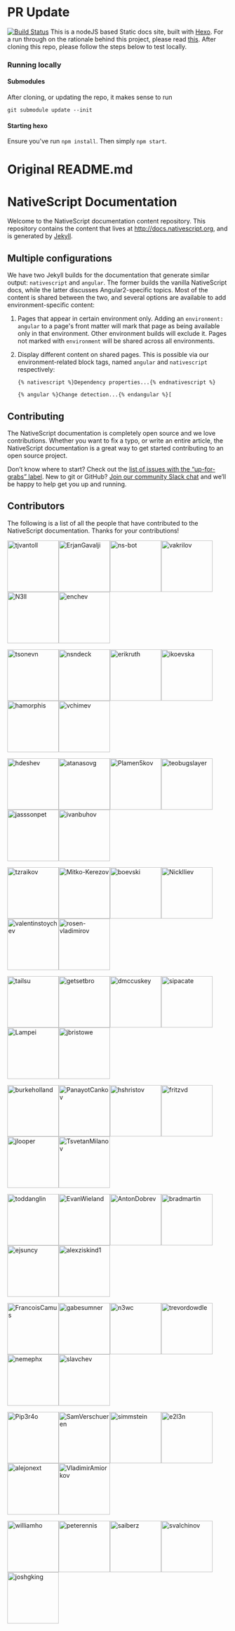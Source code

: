 # PR Update
[![Build Status](https://travis-ci.org/georgeedwards/docs.svg?branch=master)](https://travis-ci.org/georgeedwards/docs)
This is a nodeJS based Static docs site, built with [Hexo](https://hexo.io/). For a run through on the rationale behind this project, please read [this](./project_ideas.md). After cloning this repo, please follow the steps below to test locally. 


### Running locally

#### Submodules

After cloning, or updating the repo, it makes sense to run

```
git submodule update --init
```

#### Starting hexo

Ensure you've run `npm install`. Then simply `npm start`.

# Original README.md

# NativeScript Documentation

Welcome to the NativeScript documentation content repository. This repository contains the content that lives at <http://docs.nativescript.org>, and is generated by [Jekyll](https://jekyllrb.com/).

## Multiple configurations

We have two Jekyll builds for the documentation that generate similar output: `nativescript` and `angular`. The former builds the vanilla NativeScript docs, while the latter discusses Angular2-specific topics. Most of the content is shared between the two, and several options are available to add environment-specific content:

1. Pages that appear in certain environment only. Adding an `environment: angular` to a page's front matter will mark that page as being available only in that environment. Other environment builds will exclude it. Pages not marked with `environment` will be shared across all environments.

2. Display different content on shared pages. This is possible via our environment-related block tags, named `angular` and `nativescript` respectively:
    ```
    {% nativescript %}Dependency properties...{% endnativescript %}

    {% angular %}Change detection...{% endangular %}[
    ```

## Contributing

The NativeScript documentation is completely open source and we love contributions. Whether you want to fix a typo, or write an entire article, the NativeScript documentation is a great way to get started contributing to an open source project.

Don’t know where to start? Check out the [list of issues with the “up-for-grabs” label](https://github.com/NativeScript/docs/issues?q=is%3Aopen+is%3Aissue+label%3Aup-for-grabs). New to git or GitHub? [Join our community Slack chat](http://developer.telerik.com/wp-login.php?action=slack-invitation) and we’ll be happy to help get you up and running.

## Contributors

The following is a list of all the people that have contributed to the NativeScript documentation. Thanks for your contributions!

[<img alt="tjvantoll" src="https://avatars.githubusercontent.com/u/544280?v=3&s=117" width="117">](https://github.com/tjvantoll)[<img alt="ErjanGavalji" src="https://avatars.githubusercontent.com/u/84975?v=3&s=117" width="117">](https://github.com/ErjanGavalji)[<img alt="ns-bot" src="https://avatars.githubusercontent.com/u/8101183?v=3&s=117" width="117">](https://github.com/ns-bot)[<img alt="vakrilov" src="https://avatars.githubusercontent.com/u/4092076?v=3&s=117" width="117">](https://github.com/vakrilov)[<img alt="N3ll" src="https://avatars.githubusercontent.com/u/12541122?v=3&s=117" width="117">](https://github.com/N3ll)[<img alt="enchev" src="https://avatars.githubusercontent.com/u/5804953?v=3&s=117" width="117">](https://github.com/enchev)

[<img alt="tsonevn" src="https://avatars.githubusercontent.com/u/17448734?v=3&s=117" width="117">](https://github.com/tsonevn)[<img alt="nsndeck" src="https://avatars.githubusercontent.com/u/5665150?v=3&s=117" width="117">](https://github.com/nsndeck)[<img alt="erikruth" src="https://avatars.githubusercontent.com/u/14181027?v=3&s=117" width="117">](https://github.com/erikruth)[<img alt="ikoevska" src="https://avatars.githubusercontent.com/u/3539221?v=3&s=117" width="117">](https://github.com/ikoevska)[<img alt="hamorphis" src="https://avatars.githubusercontent.com/u/1201857?v=3&s=117" width="117">](https://github.com/hamorphis)[<img alt="vchimev" src="https://avatars.githubusercontent.com/u/12251337?v=3&s=117" width="117">](https://github.com/vchimev)

[<img alt="hdeshev" src="https://avatars.githubusercontent.com/u/63219?v=3&s=117" width="117">](https://github.com/hdeshev)[<img alt="atanasovg" src="https://avatars.githubusercontent.com/u/5878999?v=3&s=117" width="117">](https://github.com/atanasovg)[<img alt="Plamen5kov" src="https://avatars.githubusercontent.com/u/5918351?v=3&s=117" width="117">](https://github.com/Plamen5kov)[<img alt="teobugslayer" src="https://avatars.githubusercontent.com/u/5443453?v=3&s=117" width="117">](https://github.com/teobugslayer)[<img alt="jasssonpet" src="https://avatars.githubusercontent.com/u/305639?v=3&s=117" width="117">](https://github.com/jasssonpet)[<img alt="ivanbuhov" src="https://avatars.githubusercontent.com/u/2405533?v=3&s=117" width="117">](https://github.com/ivanbuhov)

[<img alt="tzraikov" src="https://avatars.githubusercontent.com/u/3244426?v=3&s=117" width="117">](https://github.com/tzraikov)[<img alt="Mitko-Kerezov" src="https://avatars.githubusercontent.com/u/6683316?v=3&s=117" width="117">](https://github.com/Mitko-Kerezov)[<img alt="boevski" src="https://avatars.githubusercontent.com/u/10432616?v=3&s=117" width="117">](https://github.com/boevski)[<img alt="NickIliev" src="https://avatars.githubusercontent.com/u/18008302?v=3&s=117" width="117">](https://github.com/NickIliev)[<img alt="valentinstoychev" src="https://avatars.githubusercontent.com/u/4980822?v=3&s=117" width="117">](https://github.com/valentinstoychev)[<img alt="rosen-vladimirov" src="https://avatars.githubusercontent.com/u/8351653?v=3&s=117" width="117">](https://github.com/rosen-vladimirov)

[<img alt="tailsu" src="https://avatars.githubusercontent.com/u/730130?v=3&s=117" width="117">](https://github.com/tailsu)[<img alt="getsetbro" src="https://avatars.githubusercontent.com/u/442793?v=3&s=117" width="117">](https://github.com/getsetbro)[<img alt="dmccuskey" src="https://avatars.githubusercontent.com/u/933841?v=3&s=117" width="117">](https://github.com/dmccuskey)[<img alt="sipacate" src="https://avatars.githubusercontent.com/u/1827394?v=3&s=117" width="117">](https://github.com/sipacate)[<img alt="Lampei" src="https://avatars.githubusercontent.com/u/104018?v=3&s=117" width="117">](https://github.com/Lampei)[<img alt="jbristowe" src="https://avatars.githubusercontent.com/u/71493?v=3&s=117" width="117">](https://github.com/jbristowe)

[<img alt="burkeholland" src="https://avatars.githubusercontent.com/u/686963?v=3&s=117" width="117">](https://github.com/burkeholland)[<img alt="PanayotCankov" src="https://avatars.githubusercontent.com/u/5919275?v=3&s=117" width="117">](https://github.com/PanayotCankov)[<img alt="hshristov" src="https://avatars.githubusercontent.com/u/5966717?v=3&s=117" width="117">](https://github.com/hshristov)[<img alt="fritzvd" src="https://avatars.githubusercontent.com/u/160328?v=3&s=117" width="117">](https://github.com/fritzvd)[<img alt="jlooper" src="https://avatars.githubusercontent.com/u/1450004?v=3&s=117" width="117">](https://github.com/jlooper)[<img alt="TsvetanMilanov" src="https://avatars.githubusercontent.com/u/10463529?v=3&s=117" width="117">](https://github.com/TsvetanMilanov)

[<img alt="toddanglin" src="https://avatars.githubusercontent.com/u/647319?v=3&s=117" width="117">](https://github.com/toddanglin)[<img alt="EvanWieland" src="https://avatars.githubusercontent.com/u/7815990?v=3&s=117" width="117">](https://github.com/EvanWieland)[<img alt="AntonDobrev" src="https://avatars.githubusercontent.com/u/3618710?v=3&s=117" width="117">](https://github.com/AntonDobrev)[<img alt="bradmartin" src="https://avatars.githubusercontent.com/u/6006148?v=3&s=117" width="117">](https://github.com/bradmartin)[<img alt="ejsuncy" src="https://avatars.githubusercontent.com/u/5944767?v=3&s=117" width="117">](https://github.com/ejsuncy)[<img alt="alexziskind1" src="https://avatars.githubusercontent.com/u/1638579?v=3&s=117" width="117">](https://github.com/alexziskind1)

[<img alt="FrancoisCamus" src="https://avatars.githubusercontent.com/u/7439901?v=3&s=117" width="117">](https://github.com/FrancoisCamus)[<img alt="gabesumner" src="https://avatars.githubusercontent.com/u/377569?v=3&s=117" width="117">](https://github.com/gabesumner)[<img alt="n3wc" src="https://avatars.githubusercontent.com/u/1139568?v=3&s=117" width="117">](https://github.com/n3wc)[<img alt="trevordowdle" src="https://avatars.githubusercontent.com/u/4210581?v=3&s=117" width="117">](https://github.com/trevordowdle)[<img alt="nemephx" src="https://avatars.githubusercontent.com/u/12735072?v=3&s=117" width="117">](https://github.com/nemephx)[<img alt="slavchev" src="https://avatars.githubusercontent.com/u/3962815?v=3&s=117" width="117">](https://github.com/slavchev)

[<img alt="Pip3r4o" src="https://avatars.githubusercontent.com/u/10464986?v=3&s=117" width="117">](https://github.com/Pip3r4o)[<img alt="SamVerschueren" src="https://avatars.githubusercontent.com/u/1913805?v=3&s=117" width="117">](https://github.com/SamVerschueren)[<img alt="simmstein" src="https://avatars.githubusercontent.com/u/520175?v=3&s=117" width="117">](https://github.com/simmstein)[<img alt="e2l3n" src="https://avatars.githubusercontent.com/u/2971483?v=3&s=117" width="117">](https://github.com/e2l3n)[<img alt="alejonext" src="https://avatars.githubusercontent.com/u/1652887?v=3&s=117" width="117">](https://github.com/alejonext)[<img alt="VladimirAmiorkov" src="https://avatars.githubusercontent.com/u/4989411?v=3&s=117" width="117">](https://github.com/VladimirAmiorkov)

[<img alt="williamho" src="https://avatars.githubusercontent.com/u/1883086?v=3&s=117" width="117">](https://github.com/williamho)[<img alt="peterennis" src="https://avatars.githubusercontent.com/u/140737?v=3&s=117" width="117">](https://github.com/peterennis)[<img alt="saiberz" src="https://avatars.githubusercontent.com/u/1022999?v=3&s=117" width="117">](https://github.com/saiberz)[<img alt="svalchinov" src="https://avatars.githubusercontent.com/u/3678622?v=3&s=117" width="117">](https://github.com/svalchinov)[<img alt="joshgking" src="https://avatars.githubusercontent.com/u/3820857?v=3&s=117" width="117">](https://github.com/joshgking)

<!-- Note: The table above get generated with the following commands -->
<!-- npm install -g githubcontrib -->
<!-- githubcontrib --owner NativeScript --repo docs --cols 6 --sortOrder desc | pbcopy -->